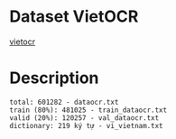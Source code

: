 # Dataset VietOCR
[vietocr](https://github.com/pbcquoc/vietocr)

# Description
```
total: 601282 - dataocr.txt
train (80%): 481025 - train_dataocr.txt
valid (20%): 120257 - val_dataocr.txt
dictionary: 219 ký tự - vi_vietnam.txt
```